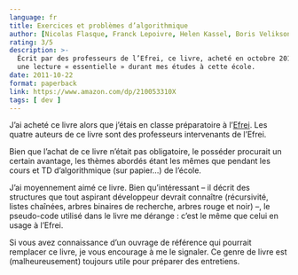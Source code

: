 ```yaml
---
language: fr
title: Exercices et problèmes d’algorithmique
author: [Nicolas Flasque, Franck Lepoivre, Helen Kassel, Boris Velikson]
rating: 3/5
description: >- 
  Écrit par des professeurs de l’Efrei, ce livre, acheté en octobre 2011, était
  une lecture « essentielle » durant mes études à cette école.
date: 2011-10-22
format: paperback
link: https://www.amazon.com/dp/210053310X
tags: [ dev ]
---
```


J’ai acheté ce livre alors que j’étais en classe préparatoire à
l’[Efrei](https://fr.wikipedia.org/wiki/Efrei).
Les quatre auteurs de ce livre sont des professeurs intervenants de l’Efrei.

Bien que l’achat de ce livre n’était pas obligatoire, le posséder procurait un
certain avantage, les thèmes abordés étant les mêmes que pendant les cours et
TD d’algorithmique (sur papier…) de l’école.

J’ai moyennement aimé ce livre. Bien qu’intéressant – il décrit des structures
que tout aspirant développeur devrait connaître (récursivité, listes chaînées,
arbres binaires de recherche, arbres rouge et noir) –, le pseudo-code utilisé
dans le livre me dérange : c’est le même que celui en usage à l’Efrei.

Si vous avez connaissance d’un ouvrage de référence qui pourrait remplacer
ce livre, je vous encourage à me le signaler. Ce genre de livre est
(malheureusement) toujours utile pour préparer des entretiens.
